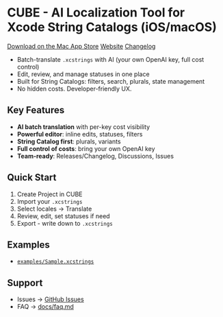# CUBE - AI Localization Tool for Xcode String Catalogs (iOS/macOS)

[Download on the Mac App Store](https://apps.apple.com/app/id6751232437?mt=12)
[Website](https://app-localization.com) 
[Changelog](./CHANGELOG.md)

- Batch-translate `.xcstrings` with AI (your own OpenAI key, full cost control)
- Edit, review, and manage statuses in one place
- Built for String Catalogs: filters, search, plurals, state management
- No hidden costs. Developer-friendly UX.

## Key Features
- **AI batch translation** with per-key cost visibility
- **Powerful editor**: inline edits, statuses, filters
- **String Catalog first**: plurals, variants
- **Full control of costs**: bring your own OpenAI key
- **Team-ready**: Releases/Changelog, Discussions, Issues

## Quick Start
1. Create Project in CUBE
2. Import your `.xcstrings`
3. Select locales → Translate
4. Review, edit, set statuses if need
5. Export - write down to `.xcstrings`

## Examples
- [`examples/Sample.xcstrings`](./examples/Sample.xcstrings)

## Support
- Issues → [GitHub Issues](../../issues)
- FAQ → [docs/faq.md](./docs/faq.md)
